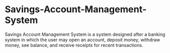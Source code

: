 # Savings-Account-Management-System
Savings Account Management System is a system designed after a banking system in which the user may open an account, deposit money, withdraw money, see balance, and receive receipts for recent transactions.
